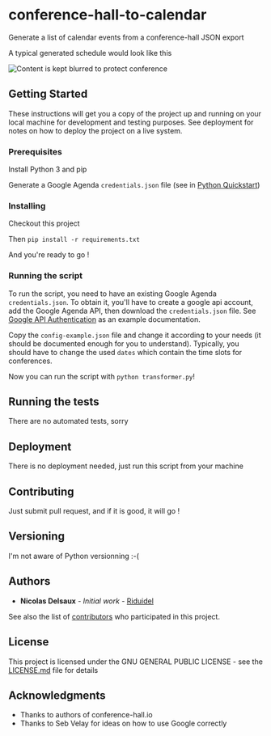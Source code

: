# conference-hall-to-calendar
Generate a list of calendar events from a conference-hall JSON export

A typical generated schedule would look like this

![Content is kept blurred to protect conference](example.png)

## Getting Started

These instructions will get you a copy of the project up and running on your local machine for development and testing purposes. See deployment for notes on how to deploy the project on a live system.

### Prerequisites

Install Python 3 and pip

Generate a Google Agenda `credentials.json` file (see in [Python Quickstart](https://developers.google.com/calendar/quickstart/python))

### Installing

Checkout this project

Then `pip install -r requirements.txt`

And you're ready to go !

### Running the script

To run the script, you need to have an existing Google Agenda `credentials.json`.
To obtain it, you'll have to create a google api account, add the Google Agenda API, then download the `credentials.json` file.
See [Google API Authentication](https://flaviocopes.com/google-api-authentication/) as an example documentation.

Copy the `config-example.json` file and change it according to your needs (it should be documented enough for you to understand).
Typically, you should have to change the used `dates` which contain the time slots for conferences.

Now you can run the script with `python transformer.py`!

## Running the tests

There are no automated tests, sorry

## Deployment

There is no deployment needed, just run this script from your machine

## Contributing

Just submit pull request, and if it is good, it will go !

## Versioning

I'm not aware of Python versionning :-(

## Authors

* **Nicolas Delsaux** - *Initial work* - [Riduidel](https://github.com/Riduidel)

See also the list of [contributors](https://github.com/Zenika/conference-hall-to-calendar/graphs/contributors) who participated in this project.

## License

This project is licensed under the GNU GENERAL PUBLIC LICENSE - see the [LICENSE.md](LICENSE.md) file for details

## Acknowledgments

* Thanks to authors of conference-hall.io
* Thanks to Seb Velay for ideas on how to use Google correctly

